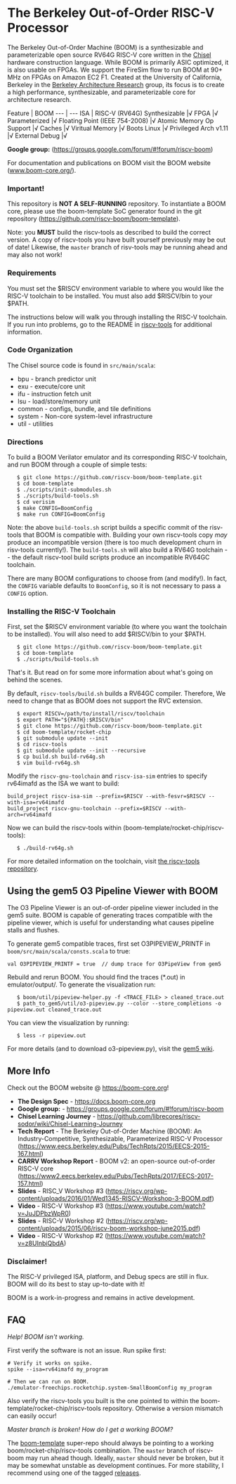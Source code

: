 The Berkeley Out-of-Order RISC-V Processor
================================================

The Berkeley Out-of-Order Machine (BOOM) is a synthesizable and parameterizable open source RV64G RISC-V core written in the 
[Chisel](https://chisel.eecs.berkeley.edu/) hardware construction language. While BOOM is primarily ASIC optimized, it is also usable on FPGAs. 
We support the FireSim flow to run BOOM at 90+ MHz on FPGAs on Amazon EC2 F1. Created at the University of California,
Berkeley in the [Berkeley Architecture Research](https://bar.eecs.berkeley.edu/) group, its focus is to create a high 
performance, synthesizable, and parameterizable core for architecture research. 

Feature | BOOM
--- | --- ISA | RISC-V (RV64G) Synthesizable |√ FPGA |√
Parameterized |√
Floating Point (IEEE 754-2008) |√
Atomic Memory Op Support |√
Caches |√
Viritual Memory |√
Boots Linux |√
Privileged Arch v1.11 |√
External Debug |√

**Google group:** (https://groups.google.com/forum/#!forum/riscv-boom)

For documentation and publications on BOOM visit the BOOM website (www.boom-core.org/).


### Important!

This repository is **NOT A SELF-RUNNING** repository. To instantiate a BOOM core, please use the
boom-template SoC generator found in the git repository (https://github.com/riscv-boom/boom-template).

Note: you **MUST** build the riscv-tools as described to build the correct version. A copy of
riscv-tools you have built yourself previously may be out of date! Likewise, the `master` branch of
risv-tools may be running ahead and may also not work!


### Requirements

You must set the $RISCV environment variable to where you would like the RISC-V toolchain to be
installed. You must also add $RISCV/bin to your $PATH.

The instructions below will walk you through installing the RISC-V toolchain. If you run into
problems, go to the README in [riscv-tools](https://github.com/riscv/riscv-tools) for additional
information.

### Code Organization

The Chisel source code is found in `src/main/scala`:

 * bpu - branch predictor unit
 * exu - execute/core unit
 * ifu - instruction fetch unit
 * lsu - load/store/memory unit
 * common - configs, bundle, and tile definitions
 * system - Non-core system-level infrastructure
 * util - utilities
 

### Directions

To build a BOOM Verilator emulator and its corresponding RISC-V toolchain, and run BOOM through a
couple of simple tests:

````
   $ git clone https://github.com/riscv-boom/boom-template.git
   $ cd boom-template
   $ ./scripts/init-submodules.sh
   $ ./scripts/build-tools.sh 
   $ cd verisim
   $ make CONFIG=BoomConfig
   $ make run CONFIG=BoomConfig
````

Note: the above `build-tools.sh` script builds a specific commit of the risv-tools that BOOM is
compatible with. Building your own riscv-tools copy *may* produce an incompatible version (there is
too much development churn in risv-tools currently!). The `build-tools.sh` will also build a RV64G
toolchain -- the default riscv-tool build scripts produce an incompatible RV64GC toolchain.

There are many BOOM configurations to choose from (and modify!). In fact, the `CONFIG` variable
defaults to `BoomConfig`, so it is not necessary to pass a `CONFIG` option.

 
### Installing the RISC-V Toolchain

First, set the $RISCV environment variable (to where you want the toolchain to be installed). You 
will also need to add $RISCV/bin to your $PATH.

````
   $ git clone https://github.com/riscv-boom/boom-template.git
   $ cd boom-template
   $ ./scripts/build-tools.sh 
````

That's it. But read on for some more information about what's going on behind the scenes.

By default, `riscv-tools/build.sh` builds a RV64GC compiler. Therefore, We need to change that as
BOOM does not support the RVC extension.

````
   $ export RISCV=/path/to/install/riscv/toolchain
   $ export PATH="${PATH}:$RISCV/bin"
   $ git clone https://github.com/riscv-boom/boom-template.git
   $ cd boom-template/rocket-chip
   $ git submodule update --init
   $ cd riscv-tools
   $ git submodule update --init --recursive
   $ cp build.sh build-rv64g.sh
   $ vim build-rv64g.sh
````

Modify the `riscv-gnu-toolchain` and `riscv-isa-sim` entries to specify rv64imafd as the ISA we want
to build:

````
build_project riscv-isa-sim --prefix=$RISCV --with-fesvr=$RISCV --with-isa=rv64imafd
build_project riscv-gnu-toolchain --prefix=$RISCV --with-arch=rv64imafd
````

Now we can build the riscv-tools within (boom-template/rocket-chip/riscv-tools):

````
   $ ./build-rv64g.sh
````

For more detailed information on the toolchain, visit 
[the riscv-tools repository](https://github.com/riscv/riscv-tools).


## Using the gem5 O3 Pipeline Viewer with BOOM

The O3 Pipeline Viewer is an out-of-order pipeline viewer included in the
gem5 suite. BOOM is capable of generating traces compatible with the
pipeline viewer, which is useful for understanding what causes
pipeline stalls and flushes.

To generate gem5 compatible traces, first set O3PIPEVIEW_PRINTF in
`boom/src/main/scala/consts.scala` to true:

````
val O3PIPEVIEW_PRINTF = true  // dump trace for O3PipeView from gem5
````

Rebuild and rerun BOOM. You should find the traces (*.out) in 
emulator/output/. To generate the visualization run:

````
   $ boom/util/pipeview-helper.py -f <TRACE_FILE> > cleaned_trace.out
   $ path_to_gem5/util/o3-pipeview.py --color --store_completions -o pipeview.out cleaned_trace.out
````

You can view the visualization by running:
````
   $ less -r pipeview.out
````
For more details (and to download o3-pipeview.py), visit the [gem5 wiki](http://www.m5sim.org/Visualization).



## More Info

Check out the BOOM website @ https://boom-core.org!

* **The Design Spec** - https://docs.boom-core.org
* **Google group:** - https://groups.google.com/forum/#!forum/riscv-boom
* **Chisel Learning Journey** - https://github.com/librecores/riscv-sodor/wiki/Chisel-Learning-Journey
* **Tech Report** - The Berkeley Out-of-Order Machine (BOOM): An Industry-Competitive, Synthesizable, Parameterized RISC-V Processor (https://www.eecs.berkeley.edu/Pubs/TechRpts/2015/EECS-2015-167.html)
* **CARRV Workshop Report** - BOOM v2: an open-source out-of-order RISC-V core (https://www2.eecs.berkeley.edu/Pubs/TechRpts/2017/EECS-2017-157.html)
* **Slides** - RISC_V Workshop #3 (https://riscv.org/wp-content/uploads/2016/01/Wed1345-RISCV-Workshop-3-BOOM.pdf)
* **Video** - RISC-V Workshop #3 (https://www.youtube.com/watch?v=JuJDPbzWpR0)
* **Slides** - RISC-V Workshop #2 (https://riscv.org/wp-content/uploads/2015/06/riscv-boom-workshop-june2015.pdf)
* **Video** - RISC-V Workshop #2 (https://www.youtube.com/watch?v=z8UInbiQbdA)


### Disclaimer!

The RISC-V privileged ISA, platform, and Debug specs are still in flux. BOOM will do its best to
stay up-to-date with it!

BOOM is a work-in-progress and remains in active development.


## FAQ

*Help! BOOM isn't working.*

First verify the software is not an issue. Run spike first:

````
# Verify it works on spike.
spike --isa=rv64imafd my_program

# Then we can run on BOOM.
./emulator-freechips.rocketchip.system-SmallBoomConfig my_program 
````

Also verify the riscv-tools you built is the one pointed to within 
the boom-template/rocket-chip/riscv-tools repository. Otherwise a version mismatch can easily occur!

*Master branch is broken! How do I get a working BOOM?*

The [boom-template](https://github.com/riscv-boom/boom-template) super-repo should
always be pointing to a working boom/rocket-chip/riscv-tools combination. The
`master` branch of riscv-boom may run ahead though. Ideally, `master` should never be
broken, but it may be somewhat unstable as development continues. For more
stability, I recommend using one of the tagged
[releases](https://github.com/riscv-boom/riscv-boom/releases).
